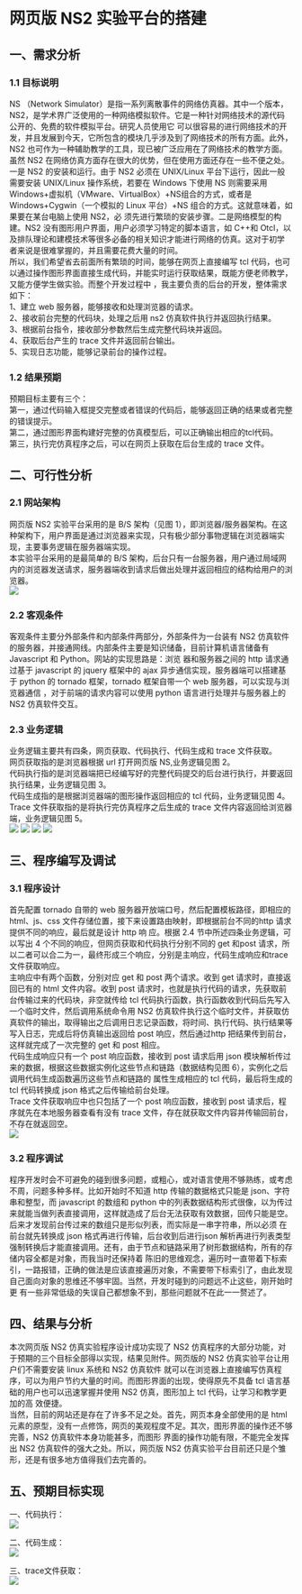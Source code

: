 # 网页版 NS2 实验平台的搭建

## 一、需求分析

### 1.1 目标说明

NS （Network Simulator）是指一系列离散事件的网络仿真器。其中一个版本，NS2，是学术界广泛使用的一种网络模拟软件。它是一种针对网络技术的源代码公开的、免费的软件模拟平台。研究人员使用它
可以很容易的进行网络技术的开发，并且发展到今天，它所包含的模块几乎涉及到了网络技术的所有方面。此外，NS2 也可作为一种辅助教学的工具，现已被广泛应用在了网络技术的教学方面。<br/>
虽然 NS2 在网络仿真方面存在很大的优势，但在使用方面还存在一些不便之处。一是 NS2 的安装和运行。由于 NS2 必须在 UNIX/Linux 平台下运行，因此一般需要安装 UNIX/Linux 操作系统，若要在 
Windows 下使用 NS 则需要采用Windows+虚拟机（VMware、VirtualBox）+NS组合的方式，或者是Windows+Cygwin（一个模拟的 Linux 平台）+NS 组合的方式。这就意味着，如果要在某台电脑上使用 NS2，必
须先进行繁琐的安装步骤。二是网络模型的构建。NS2 没有图形用户界面，用户必须学习特定的脚本语言，如 C++和 Otcl，以及排队理论和建模技术等很多必备的相关知识才能进行网络的仿真。这对于初学
者来说是很难掌握的，并且需要花费大量的时间。<br/>
所以，我们希望省去前面所有繁琐的时间，能够在网页上直接编写 tcl 代码，也可以通过操作图形界面直接生成代码，并能实时运行获取结果，既能方便老师教学，又能方便学生做实验。而整个开发过程中
，我主要负责的后台的开发，整体需求如下：<br/>
1、建立 web 服务器，能够接收和处理浏览器的请求。<br/>
2、接收前台完整的代码块，处理之后用 ns2 仿真软件执行并返回执行结果。<br/>
3、根据前台指令，接收部分参数然后生成完整代码块并返回。<br/>
4、获取后台产生的 trace 文件并返回前台输出。<br/>
5、实现日志功能，能够记录前台的操作过程。<br/>

### 1.2 结果预期

预期目标主要有三个：<br/>
第一，通过代码输入框提交完整或者错误的代码后，能够返回正确的结果或者完整的错误提示。<br/>
第二，通过图形界面构建好完整的仿真模型后，可以正确输出相应的tcl代码。<br/>
第三，执行完仿真程序之后，可以在网页上获取在后台生成的 trace 文件。<br/>

## 二、可行性分析

### 2.1 网站架构

网页版 NS2 实验平台采用的是 B/S 架构（见图 1），即浏览器/服务器架构。在这种架构下，用户界面是通过浏览器来实现，只有极少部分事物逻辑在浏览器端实现，主要事务逻辑在服务器端实现。<br/>
本实验平台采用的是最简单的 B/S 架构，后台只有一台服务器，用户通过局域网内的浏览器发送请求，服务器端收到请求后做出处理并返回相应的结构给用户的浏览器。<br/>
<image src='https://github.com/rocky-nupt/ns_web/blob/master/image/image1.png' />

### 2.2 客观条件

客观条件主要分外部条件和内部条件两部分，外部条件为一台装有 NS2 仿真软件的服务器，并接通网线。内部条件主要是知识储备，目前计算机语言储备有 Javascript 和 Python。网站的实现思路是：浏览
器和服务器之间的 http 请求通过基于 javascript 的 jquery 框架中的 ajax 异步通信实现，服务器端可以搭建基于 python 的 tornado 框架，tornado 框架自带一个 web 服务器，可以实现与浏览器通信
，对于前端的请求内容可以使用 python 语言进行处理并与服务器上的 NS2 仿真软件交互。<br/>

### 2.3 业务逻辑

业务逻辑主要共有四条，网页获取、代码执行、代码生成和 trace 文件获取。<br/>
网页获取指的是浏览器根据 url 打开网页版 NS,业务逻辑见图 2。<br/>
代码执行指的是浏览器端把已经编写好的完整代码提交的后台进行执行，并要返回执行结果，业务逻辑见图 3。<br/>
代码生成指的是根据浏览器端的图形操作返回相应的 tcl 代码，业务逻辑见图 4。<br/>
Trace 文件获取指的是将执行完仿真程序之后生成的 trace 文件内容返回给浏览器端，业务逻辑见图 5。<br/>
<image src='https://github.com/rocky-nupt/ns_web/blob/master/image/image2.png' />
<image src='https://github.com/rocky-nupt/ns_web/blob/master/image/image3.png' />
<image src='https://github.com/rocky-nupt/ns_web/blob/master/image/image4.png' />
<image src='https://github.com/rocky-nupt/ns_web/blob/master/image/image5.png' />

## 三、程序编写及调试

### 3.1 程序设计

首先配置 tornado 自带的 web 服务器开放端口号，然后配置模板路径，即相应的 html、js、css 文件存储位置，接下来设置路由映射，即根据前台不同的http 请求提供不同的响应，最后就是设计 http 响
应。根据 2.4 节中所述四条业务逻辑，可以写出 4 个不同的响应，但网页获取和代码执行分别不同的 get 和post 请求，所以二者可以合二为一，最终形成三个响应，分别是主响应，代码生成响应和trace
文件获取响应。<br/>
主响应中有两个函数，分别对应 get 和 post 两个请求。收到 get 请求时，直接返回已有的 html 文件内容。收到 post 请求时，也就是执行代码的请求，先获取前台传输过来的代码块，非空就传给 tcl 
代码执行函数，执行函数收到代码后先写入一个临时文件，然后调用系统命令用 NS2 仿真软件执行这个临时文件，并获取仿真软件的输出，取得输出之后调用日志记录函数，将时间、执行代码、执行结果等
写入日志，完成后将仿真输出返回给 post 响应，然后通过http 把结果传到前台，这样就完成了一次完整的 get 和 post 相应。<br/>
代码生成响应只有一个 post 响应函数，接收到 post 请求后用 json 模块解析传过来的数据，根据这些数据实例化这些节点和链路（数据结构见图 6），实例化之后调用代码生成函数遍历这些节点和链路的
属性生成相应的 tcl 代码，最后将生成的 tcl 代码转换成 json 格式之后传输给前台处理。<br/>
Trace 文件获取响应中也只包括了一个 post 响应函数，接收到 post 请求后，程序就先在本地服务器查看有没有 trace 文件，存在就获取文件内容并传输回前台，不存在就返回空。<br/>
<image src='https://github.com/rocky-nupt/ns_web/blob/master/image/image6.png' />

### 3.2 程序调试

程序开发时会不可避免的碰到很多问题，或粗心，或对语言使用不够熟练，或考虑不周，问题多种多样。比如开始时不知道 http 传输的数据格式只能是 json、字符串和整型，而 javascript 的数组和 
python 中的列表数据结构形式很像，以为传过来就能当做列表直接调用，这样就造成了后台无法获取有效数据，回传只能是空。后来才发现前台传过来的数组只是形似列表，而实际是一串字符串，所以必须
在前台就先转换成 json 格式再进行传输，后台收到后进行json 解析再进行列表类型强制转换后才能直接调用。还有，由于节点和链路采用了树形数据结构，所有的存储内容全都是对象，而我当时还保持着
陈旧的思维观念，遍历时一直带着下标索引，一路报错，正确的做法是应该直接遍历对象，不需要带下标索引了，由此发现自己面向对象的思维还不够牢固。当然，开发时碰到的问题远不止这些，刚开始时更
有一些非常低级的失误自己都想象不到，那些问题就不在此一一赘述了。<br/>

## 四、结果与分析

本次网页版 NS2 仿真实验程序设计成功实现了 NS2 仿真程序的大部分功能，对于预期的三个目标全部得以实现，结果见附件。网页版的 NS2 仿真实验平台让用户们不需要安装 linux 系统和 NS2 仿真软件
就可以在浏览器上直接编写仿真程序，可以为用户节约大量的时间。而图形界面的出现，使得原先不具备 tcl 语言基础的用户也可以迅速掌握并使用 NS2 仿真，图形加上 tcl 代码，让学习和教学更加的高
效便捷。<br/>
当然，目前的网站还是存在了许多不足之处。首先，网页本身全部使用的是 html 元素的原型，没有一点修饰，网页的美观程度不足。其次，图形界面的操作还不够完善，NS2 仿真软件本身功能甚多，而图形
界面的操作功能有限，不能完全发挥出 NS2 仿真软件的强大之处。所以，网页版 NS2 仿真实验平台目前还只是个雏形，还是有很多地方值得我们去完善的。<br/>

## 五、预期目标实现

一、代码执行：<br/>
<image src='https://github.com/rocky-nupt/ns_web/blob/master/image/ns1.png' />

二、代码生成：<br/>
<image src='https://github.com/rocky-nupt/ns_web/blob/master/image/ns2.png' />

三、trace文件获取：<br/>
<image src='https://github.com/rocky-nupt/ns_web/blob/master/image/ns3.png' />
